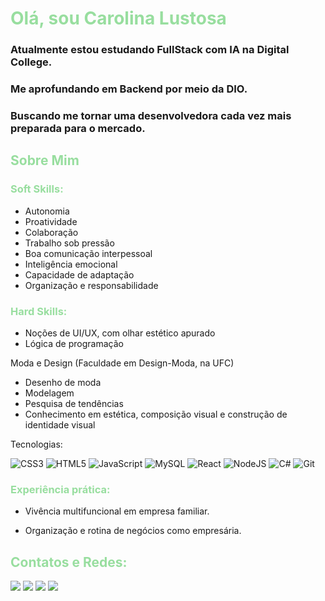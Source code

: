 # <span style= "color:#98DE9F;">Olá, sou Carolina Lustosa

### Atualmente estou estudando FullStack com IA na Digital College.
### Me aprofundando em Backend por meio da DIO.
### Buscando me tornar uma desenvolvedora cada vez mais preparada para o mercado.

## <span style= "color:#98DE9F;">Sobre Mim

### <span style= "color:#98DE9F;">Soft Skills:
* Autonomia
* Proatividade
* Colaboração
* Trabalho sob pressão
* Boa comunicação interpessoal
* Inteligência emocional
* Capacidade de adaptação
* Organização e responsabilidade

### <span style= "color:#98DE9F;">Hard Skills:

* Noções de UI/UX, com olhar estético apurado
* Lógica de programação

Moda e Design (Faculdade em Design-Moda, na UFC)

* Desenho de moda
* Modelagem
* Pesquisa de tendências
* Conhecimento em estética, composição visual e construção de identidade visual

Tecnologias:

![CSS3](https://img.shields.io/badge/CSS3-000?style=for-the-badge&logo=css3&logoColor=98DE9F)
![HTML5](https://img.shields.io/badge/HTML5-000?style=for-the-badge&logo=html5&logoColor=98DE9F)
![JavaScript](https://img.shields.io/badge/JavaScript-000?style=for-the-badge&logo=javascript&logoColor=98DE9F)
![MySQL](https://img.shields.io/badge/MySQL-000?style=for-the-badge&logo=mysql&logoColor=98DE9F)
![React](https://img.shields.io/badge/React-000?style=for-the-badge&logo=react&logoColor=98DE9F)
![NodeJS](https://img.shields.io/badge/node.js-000?style=for-the-badge&logo=node.js&logoColor=98DE9F)
![C#](https://img.shields.io/badge/C%23-000?style=for-the-badge&logo=c-sharp&logoColor=98DE9F)
![Git](https://img.shields.io/badge/Git-000?style=for-the-badge&logo=git&logoColor=98DE9F)

### <span style= "color:#98DE9F;">Experiência prática:

* Vivência multifuncional em empresa familiar.

* Organização e rotina de negócios como empresária.

## <span style= "color:#98DE9F;">Contatos e Redes:

<a href="https://github.com/CarolinaLustosa" target="_blank"><img src="https://img.shields.io/badge/-GitHub-000?style=for-the-badge&logo=github&logoColor=98DE9F" target="_blank"></a>
<a href = "mailto:carolinalustosacunha@gmail.com"><img src="https://img.shields.io/badge/-Gmail-000?style=for-the-badge&logo=gmail&logoColor=98DE9F" target="_blank"></a>
<a href="https://www.linkedin.com/in/carolina-lustosa" target="_blank"><img src="https://img.shields.io/badge/-LinkedIn-000?style=for-the-badge&logo=linkedin&logoColor=98DE9F" target="_blank"></a>
<a href="https://www.dio.me/users/carolinalustosacunha" target="_blank"><img src="https://img.shields.io/badge/-dio-000?style=for-the-badge&logo=dio&logoColor=98DE9F" target="_blank"></a>